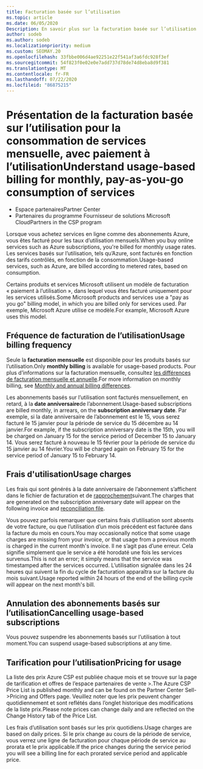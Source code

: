 ```yaml
---
title: Facturation basée sur l’utilisation
ms.topic: article
ms.date: 06/05/2020
Description: En savoir plus sur la facturation basée sur l’utilisation dans l’espace partenaires, où vous êtes facturé pour les taux d’utilisation mensuels.
author: sodeb
ms.author: sodeb
ms.localizationpriority: medium
ms.custom: SEOMAY.20
ms.openlocfilehash: 33fbbe006d4ae92251e22f541af3a6fdc928f3ef
ms.sourcegitcommit: 54f823f0e02e0e7add737d78de74d8eba8d9f381
ms.translationtype: MT
ms.contentlocale: fr-FR
ms.lasthandoff: 07/22/2020
ms.locfileid: "86875215"
---
```

# <a name="understand-usage-based-billing-for-monthly-pay-as-you-go-consumption-of-services"></a><span data-ttu-id="a8c09-103">Présentation de la facturation basée sur l’utilisation pour la consommation de services mensuelle, avec paiement à l’utilisation</span><span class="sxs-lookup"><span data-stu-id="a8c09-103">Understand usage-based billing for monthly, pay-as-you-go consumption of services</span></span>

- <span data-ttu-id="a8c09-104">Espace partenaires</span><span class="sxs-lookup"><span data-stu-id="a8c09-104">Partner Center</span></span>
- <span data-ttu-id="a8c09-105">Partenaires du programme Fournisseur de solutions Microsoft Cloud</span><span class="sxs-lookup"><span data-stu-id="a8c09-105">Partners in the CSP program</span></span>

<span data-ttu-id="a8c09-106">Lorsque vous achetez services en ligne comme des abonnements Azure, vous êtes facturé pour les taux d’utilisation mensuels.</span><span class="sxs-lookup"><span data-stu-id="a8c09-106">When you buy online services such as Azure subscriptions, you're billed for monthly usage rates.</span></span> <span data-ttu-id="a8c09-107">Les services basés sur l’utilisation, tels qu’Azure, sont facturés en fonction des tarifs contrôlés, en fonction de la consommation.</span><span class="sxs-lookup"><span data-stu-id="a8c09-107">Usage-based services, such as Azure, are billed according to metered rates, based on consumption.</span></span>

<span data-ttu-id="a8c09-108">Certains produits et services Microsoft utilisent un modèle de facturation « paiement à l’utilisation », dans lequel vous êtes facturé uniquement pour les services utilisés.</span><span class="sxs-lookup"><span data-stu-id="a8c09-108">Some Microsoft products and services use a "pay as you go" billing model, in which you are billed only for services used.</span></span> <span data-ttu-id="a8c09-109">Par exemple, Microsoft Azure utilise ce modèle.</span><span class="sxs-lookup"><span data-stu-id="a8c09-109">For example, Microsoft Azure uses this model.</span></span> 

## <a name="usage-billing-frequency"></a><span data-ttu-id="a8c09-110">Fréquence de facturation de l’utilisation</span><span class="sxs-lookup"><span data-stu-id="a8c09-110">Usage billing frequency</span></span>

<span data-ttu-id="a8c09-111">Seule la **facturation mensuelle** est disponible pour les produits basés sur l’utilisation.</span><span class="sxs-lookup"><span data-stu-id="a8c09-111">Only **monthly billing** is available for usage-based products.</span></span> <span data-ttu-id="a8c09-112">Pour plus d’informations sur la facturation mensuelle, consultez [les différences de facturation mensuelle et annuelle](billing-annual-monthly.md).</span><span class="sxs-lookup"><span data-stu-id="a8c09-112">For more information on monthly billing, see [Monthly and annual billing differences](billing-annual-monthly.md).</span></span>

<span data-ttu-id="a8c09-113">Les abonnements basés sur l’utilisation sont facturés mensuellement, en retard, à la **date anniversaire**de l’abonnement.</span><span class="sxs-lookup"><span data-stu-id="a8c09-113">Usage-based subscriptions are billed monthly, in arrears, on the **subscription anniversary date**.</span></span> <span data-ttu-id="a8c09-114">Par exemple, si la date anniversaire de l’abonnement est le 15, vous serez facturé le 15 janvier pour la période de service du 15 décembre au 14 janvier.</span><span class="sxs-lookup"><span data-stu-id="a8c09-114">For example, if the subscription anniversary date is the 15th, you will be charged on January 15 for the service period of December 15 to January 14.</span></span> <span data-ttu-id="a8c09-115">Vous serez facturé à nouveau le 15 février pour la période de service du 15 janvier au 14 février.</span><span class="sxs-lookup"><span data-stu-id="a8c09-115">You will be charged again on February 15 for the service period of January 15 to February 14.</span></span>

## <a name="usage-charges"></a><span data-ttu-id="a8c09-116">Frais d'utilisation</span><span class="sxs-lookup"><span data-stu-id="a8c09-116">Usage charges</span></span>

<span data-ttu-id="a8c09-117">Les frais qui sont générés à la date anniversaire de l’abonnement s’affichent dans le fichier de facturation et de [rapprochement](usage-based-recon-files.md)suivant.</span><span class="sxs-lookup"><span data-stu-id="a8c09-117">The charges that are generated on the subscription anniversary date will appear on the following invoice and [reconciliation file](usage-based-recon-files.md).</span></span>

<span data-ttu-id="a8c09-118">Vous pouvez parfois remarquer que certains frais d’utilisation sont absents de votre facture, ou que l’utilisation d’un mois précédent est facturée dans la facture du mois en cours.</span><span class="sxs-lookup"><span data-stu-id="a8c09-118">You may occasionally notice that some usage charges are missing from your invoice, or that usage from a previous month is charged in the current month's invoice.</span></span> <span data-ttu-id="a8c09-119">Il ne s’agit pas d’une erreur. Cela signifie simplement que le service a été horodaté une fois les services survenus.</span><span class="sxs-lookup"><span data-stu-id="a8c09-119">This is not an error; it simply means that the service was timestamped after the services occurred.</span></span> <span data-ttu-id="a8c09-120">L’utilisation signalée dans les 24 heures qui suivent la fin du cycle de facturation apparaîtra sur la facture du mois suivant.</span><span class="sxs-lookup"><span data-stu-id="a8c09-120">Usage reported within 24 hours of the end of the billing cycle will appear on the next month's bill.</span></span>

## <a name="cancelling-usage-based-subscriptions"></a><span data-ttu-id="a8c09-121">Annulation des abonnements basés sur l’utilisation</span><span class="sxs-lookup"><span data-stu-id="a8c09-121">Cancelling usage-based subscriptions</span></span>

<span data-ttu-id="a8c09-122">Vous pouvez suspendre les abonnements basés sur l’utilisation à tout moment.</span><span class="sxs-lookup"><span data-stu-id="a8c09-122">You can suspend usage-based subscriptions at any time.</span></span>

## <a name="pricing-for-usage"></a><span data-ttu-id="a8c09-123">Tarification pour l’utilisation</span><span class="sxs-lookup"><span data-stu-id="a8c09-123">Pricing for usage</span></span>

<span data-ttu-id="a8c09-124">La liste des prix Azure CSP est publiée chaque mois et se trouve sur la page de tarification et offres de l’espace partenaires de vente >.</span><span class="sxs-lookup"><span data-stu-id="a8c09-124">The Azure CSP Price List is published monthly and can be found on the Partner Center Sell->Pricing and Offers page.</span></span> <span data-ttu-id="a8c09-125">Veuillez noter que les prix peuvent changer quotidiennement et sont reflétés dans l’onglet historique des modifications de la liste prix.</span><span class="sxs-lookup"><span data-stu-id="a8c09-125">Please note prices can change daily and are reflected on the Change History tab of the Price List.</span></span>

<span data-ttu-id="a8c09-126">Les frais d’utilisation sont basés sur les prix quotidiens.</span><span class="sxs-lookup"><span data-stu-id="a8c09-126">Usage charges are based on daily prices.</span></span> <span data-ttu-id="a8c09-127">Si le prix change au cours de la période de service, vous verrez une ligne de facturation pour chaque période de service au prorata et le prix applicable.</span><span class="sxs-lookup"><span data-stu-id="a8c09-127">If the price changes during the service period you will see a billing line for each prorated service period and applicable price.</span></span>
